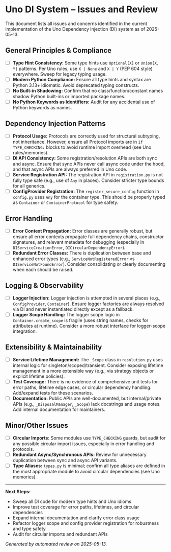 # Uno DI System – Issues and Review

This document lists all issues and concerns identified in the current implementation of the Uno Dependency Injection (DI) system as of 2025-05-13.

## General Principles & Compliance

- [ ] **Type Hint Consistency:** Some type hints use `Optional[X]` or `Union[X, Y]` patterns. Per Uno rules, use `X | None` and `X | Y` (PEP 604 style) everywhere. Sweep for legacy typing usage.
- [ ] **Modern Python Compliance:** Ensure all type hints and syntax are Python 3.13+ idiomatic. Avoid deprecated typing constructs.
- [ ] **No Built-in Shadowing:** Confirm that no class/function/constant names shadow Python built-ins or imported package names.
- [ ] **No Python Keywords as Identifiers:** Audit for any accidental use of Python keywords as names.

## Dependency Injection Patterns

- [ ] **Protocol Usage:** Protocols are correctly used for structural subtyping, not inheritance. However, ensure all Protocol imports are in `if TYPE_CHECKING:` blocks to avoid runtime import overhead (see Uno rules/memories).
- [ ] **DI API Consistency:** Some registration/resolution APIs are both sync and async. Ensure that sync APIs never call async code under the hood, and that async APIs are always preferred in Uno code.
- [ ] **Service Registration API:** The registration API in `registration.py` is not fully type safe (e.g., use of `Any` in places). Consider stricter type bounds for all generics.
- [ ] **ConfigProvider Registration:** The `register_secure_config` function in `config.py` uses `Any` for the container type. This should be properly typed as `Container` or `ContainerProtocol` for type safety.

## Error Handling

- [ ] **Error Context Propagation:** Error classes are generally robust, but ensure all error contexts propagate full dependency chains, constructor signatures, and relevant metadata for debugging (especially in `DIServiceCreationError`, `DICircularDependencyError`).
- [ ] **Redundant Error Classes:** There is duplication between base and enhanced error types (e.g., `ServiceNotRegisteredError` vs `DIServiceNotFoundError`). Consider consolidating or clearly documenting when each should be raised.

## Logging & Observability

- [ ] **Logger Injection:** Logger injection is attempted in several places (e.g., `ConfigProvider`, `Container`). Ensure logger factories are always resolved via DI and never instantiated directly except as a fallback.
- [ ] **Logger Scope Handling:** The logger scope logic in `Container.create_scope` is fragile (uses string names, checks for attributes at runtime). Consider a more robust interface for logger-scope integration.

## Extensibility & Maintainability

- [ ] **Service Lifetime Management:** The `_Scope` class in `resolution.py` uses internal logic for singleton/scoped/transient. Consider exposing lifetime management in a more extensible way (e.g., via strategy objects or explicit lifetime policies).
- [ ] **Test Coverage:** There is no evidence of comprehensive unit tests for error paths, lifetime edge cases, or circular dependency handling. Add/expand tests for these scenarios.
- [ ] **Documentation:** Public APIs are well-documented, but internal/private APIs (e.g., `_DisposalManager`, `_Scope`) lack docstrings and usage notes. Add internal documentation for maintainers.

## Minor/Other Issues

- [ ] **Circular Imports:** Some modules use `TYPE_CHECKING` guards, but audit for any possible circular import issues, especially in error handling and protocols.
- [ ] **Redundant Async/Synchronous APIs:** Review for unnecessary duplication between sync and async API variants.
- [ ] **Type Aliases:** `types.py` is minimal; confirm all type aliases are defined in the most appropriate module to avoid circular dependencies (see Uno memories).

---

**Next Steps:**

- Sweep all DI code for modern type hints and Uno idioms
- Improve test coverage for error paths, lifetimes, and circular dependencies
- Expand internal documentation and clarify error class usage
- Refactor logger scope and config provider registration for robustness and type safety
- Audit for circular imports and redundant APIs

*Generated by automated review on 2025-05-13.*

